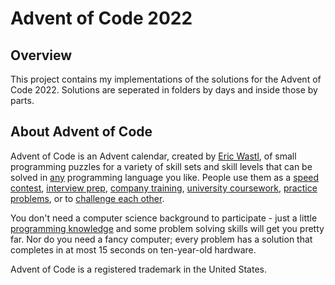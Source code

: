 # Advent of Code 2022

## Overview
This project contains my implementations of the solutions for the Advent of Code 2022.
Solutions are seperated in folders by days and inside those by parts.

## About Advent of Code
Advent of Code is an Advent calendar, created by [Eric Wastl](https://github.com/topaz), 
of small programming puzzles for a variety of skill sets and skill levels that can be 
solved in [any](https://github.com/search?q=advent+of+code) programming language you like. 
People use them as a [speed contest](https://adventofcode.com/leaderboard), 
[interview prep](https://y3l2n.com/2018/05/09/interview-prep-advent-of-code/), 
[company training](https://twitter.com/pgoultiaev/status/950805811583963137), 
[university coursework](https://gitlab.com/imhoffman/fa19b4-mat3006/wikis/home), 
[practice problems](https://comp215.blogs.rice.edu/), or to 
[challenge each other](https://www.reddit.com/r/adventofcode/search?q=flair%3Aupping&restrict_sr=on).

You don't need a computer science background to participate - just a little [programming knowledge](https://www.reddit.com/r/adventofcode/comments/7kd8jt/what_would_you_say_are_the_minimal_skills_for/dre0uu3/)
and some problem solving skills will get you pretty far. Nor do you need a fancy computer; 
every problem has a solution that completes in at most 15 seconds on ten-year-old hardware.

Advent of Code is a registered trademark in the United States.

